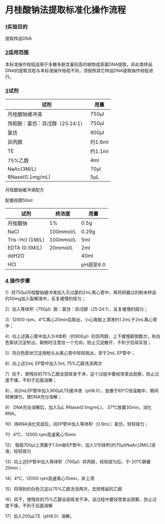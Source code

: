 # 月桂酸钠法提取标准化操作流程

### [1]()实验目的

提取样品DNA

### [2]()适用范围

本标准操作规程适用于多糖多酚含量较高的植物或真菌DNA提取，非此类样品DNA的提取流程与本标准操作规程不同，须按照其它样品DNA提取操作规程进行。

### [3]()试剂

| 试剂                  | 用量     |
| ------------------- | ------ |
| 月桂酸钠缓冲液             | 750μl  |
| 饱和酚：氯仿：异戊醇（25:24:1） | 750μl  |
| 氯仿                  | 900μl  |
| 异丙醇                 | 约1.6ml |
| TE                  | 约1.1ml |
| 75%乙醇               | 4ml    |
| NaAc(3M/L)          | 70μl   |
| RNase(0.1mg/mL)     | 5μL    |

 

月桂酸钠缓冲液配方

配置规模50ml

| 试剂               | 终浓度       | 用量      |
| ---------------- | --------- | ------- |
| 月桂酸钠             | 1%        | 0.5g    |
| NaCl             | 100mmol/L | 0.29g   |
| Tris-Hcl  (1M/L) | 100mmol/L | 5ml     |
| EDTA  (0.5M/L)   | 20mmol/L  | 2ml     |
| ddH2O            |           | 40ml    |
| HCl              |           | pH调至8.0 |

 

### [4 ]()操作步骤

1）将750μl月桂酸钠缓冲液加入灭过菌的2mL离心管中，再将研磨过的粉末样品约50mg加入裂解液中，反复缓慢的摇匀；

2）加入等体积（750μl）酚：氯仿：异戊醇（25:24:1），反复缓慢的摇匀；

3）12000 rpm，4℃离心20min后取出，小心吸取上清液约1.2mL于2mL离心管中；

4）向上述离心管中加入3/4体积（约900μl）的异丙醇，上下缓慢颠倒数次，有白色絮状沉淀析出，颠倒时注意往一个方向，防止沉淀散开，不利于后续实验；

5）将白色絮状沉淀用枪头从离心管中轻轻挑出，至于2mL EP管中；

6）向上述2mL EP管中加入1mL 75%乙醇洗涤两次

7）风干，使残存的75%乙醇全部挥发干净，这个过程中要经常拿出观察，防止过度干燥，不利于后面溶解；

8），向2mLEP管中加入900μlLTE缓冲液（pH8.0），放置于65℃恒温箱中，期间轻微弹匀，使DNA充分溶解；

9） DNA完全溶解后，加入5μL RNase(0.1mg/mL)， 37℃放置30min，消化RNA。

10）待RNA消化完成后，向EP管中加入等体积（0.9mL）氯仿，轻轻摇匀；

11）4℃，12000 rpm高速离心15min

12） 吸取700μl上清置于1.5ml新EP管中，加入1/10体积(约70μl)NaAc(3M/L)溶液，轻轻摇匀

13）向上述EP管中加入等体积（700μl）异丙醇，轻轻摇匀后，于-20℃静置20min；

14）4℃，12000 rpm高速离心15min，弃上清

15）将得到的白色沉淀以75%乙醇洗涤两次，去除残留的乙醇

16）风干，使残存的75%乙醇全部挥发干净，该过程中要经常拿出观察，防止过度干燥，不利于后面溶解

17）加入200μLTE（pH8.0）溶解。